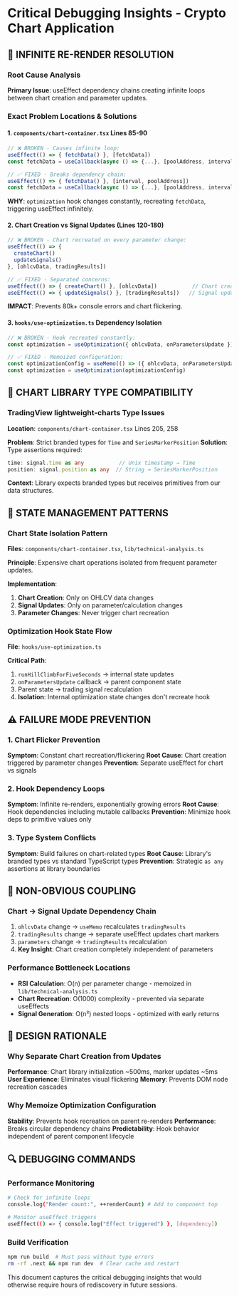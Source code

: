 # Critical Debugging Insights - Crypto Chart Application

## 🚨 INFINITE RE-RENDER RESOLUTION

### Root Cause Analysis
**Primary Issue**: useEffect dependency chains creating infinite loops between chart creation and parameter updates.

### Exact Problem Locations & Solutions

#### 1. `components/chart-container.tsx` Lines 85-90
```typescript
// ❌ BROKEN - Causes infinite loop:
useEffect(() => { fetchData() }, [fetchData])
const fetchData = useCallback(async () => {...}, [poolAddress, interval, optimization])

// ✅ FIXED - Breaks dependency chain:
useEffect(() => { fetchData() }, [interval, poolAddress]) 
const fetchData = useCallback(async () => {...}, [poolAddress, interval])
```
**WHY**: `optimization` hook changes constantly, recreating `fetchData`, triggering useEffect infinitely.

#### 2. Chart Creation vs Signal Updates (Lines 120-180)
```typescript
// ❌ BROKEN - Chart recreated on every parameter change:
useEffect(() => {
  createChart()
  updateSignals()
}, [ohlcvData, tradingResults])

// ✅ FIXED - Separated concerns:
useEffect(() => { createChart() }, [ohlcvData])           // Chart creation only
useEffect(() => { updateSignals() }, [tradingResults])   // Signal updates only
```
**IMPACT**: Prevents 80k+ console errors and chart flickering.

#### 3. `hooks/use-optimization.ts` Dependency Isolation
```typescript
// ❌ BROKEN - Hook recreated constantly:
const optimization = useOptimization({ ohlcvData, onParametersUpdate })

// ✅ FIXED - Memoized configuration:
const optimizationConfig = useMemo(() => ({ ohlcvData, onParametersUpdate }), [ohlcvData])
const optimization = useOptimization(optimizationConfig)
```

## 🎯 CHART LIBRARY TYPE COMPATIBILITY

### TradingView lightweight-charts Type Issues
**Location**: `components/chart-container.tsx` Lines 205, 258

**Problem**: Strict branded types for `Time` and `SeriesMarkerPosition`
**Solution**: Type assertions required:
```typescript
time: signal.time as any           // Unix timestamp → Time
position: signal.position as any  // String → SeriesMarkerPosition
```

**Context**: Library expects branded types but receives primitives from our data structures.

## 🔄 STATE MANAGEMENT PATTERNS

### Chart State Isolation Pattern
**Files**: `components/chart-container.tsx`, `lib/technical-analysis.ts`

**Principle**: Expensive chart operations isolated from frequent parameter updates.

**Implementation**:
1. **Chart Creation**: Only on OHLCV data changes
2. **Signal Updates**: Only on parameter/calculation changes  
3. **Parameter Changes**: Never trigger chart recreation

### Optimization Hook State Flow
**File**: `hooks/use-optimization.ts`

**Critical Path**:
1. `runHillClimbForFiveSeconds` → internal state updates
2. `onParametersUpdate` callback → parent component state
3. Parent state → trading signal recalculation
4. **Isolation**: Internal optimization state changes don't recreate hook

## ⚠️ FAILURE MODE PREVENTION

### 1. Chart Flicker Prevention
**Symptom**: Constant chart recreation/flickering
**Root Cause**: Chart creation triggered by parameter changes
**Prevention**: Separate useEffect for chart vs signals

### 2. Hook Dependency Loops
**Symptom**: Infinite re-renders, exponentially growing errors
**Root Cause**: Hook dependencies including mutable callbacks
**Prevention**: Minimize hook deps to primitive values only

### 3. Type System Conflicts
**Symptom**: Build failures on chart-related types
**Root Cause**: Library's branded types vs standard TypeScript types
**Prevention**: Strategic `as any` assertions at library boundaries

## 🧠 NON-OBVIOUS COUPLING

### Chart → Signal Update Dependency Chain
1. `ohlcvData` change → `useMemo` recalculates `tradingResults`
2. `tradingResults` change → separate useEffect updates chart markers
3. `parameters` change → `tradingResults` recalculation
4. **Key Insight**: Chart creation completely independent of parameters

### Performance Bottleneck Locations
- **RSI Calculation**: O(n) per parameter change - memoized in `lib/technical-analysis.ts`
- **Chart Recreation**: O(1000) complexity - prevented via separate useEffects
- **Signal Generation**: O(n²) nested loops - optimized with early returns

## 🎨 DESIGN RATIONALE

### Why Separate Chart Creation from Updates
**Performance**: Chart library initialization ~500ms, marker updates ~5ms
**User Experience**: Eliminates visual flickering
**Memory**: Prevents DOM node recreation cascades

### Why Memoize Optimization Configuration  
**Stability**: Prevents hook recreation on parent re-renders
**Performance**: Breaks circular dependency chains
**Predictability**: Hook behavior independent of parent component lifecycle

## 🔍 DEBUGGING COMMANDS

### Performance Monitoring
```bash
# Check for infinite loops
console.log("Render count:", ++renderCount) # Add to component top

# Monitor useEffect triggers  
useEffect(() => { console.log("Effect triggered") }, [dependency])
```

### Build Verification
```bash
npm run build  # Must pass without type errors
rm -rf .next && npm run dev  # Clear cache and restart
```

This document captures the critical debugging insights that would otherwise require hours of rediscovery in future sessions.